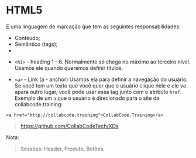 # HTML5

É uma linguagem de marcação que tem as seguintes responsabilidades:

- Conteúdo;  
- Semântico (tags);
- 

* `<h1>` - heading 1 - 6. Normalmente só chega no máximo ao terceiro nível.
Usamos ele quando queremos definir títulos.  
  
- `<a>`  - Link (a - anchor)
Usamos ela para definir a navegação do usuário. Se você tem um texto que você quer que o usuário clique nele e ele va apara outro lugar, você pode usar essa tag junto com o atributo `href`. Exemplo de um `a` que o usuário é direcionado para o site da collabcode.training:

```
<a href="http://collabcode.training">CollabCode.Training</a>
```




> <https://github.com/CollabCodeTech/XDs>

Nota:

> Sessões: Header, Produto, Botões.